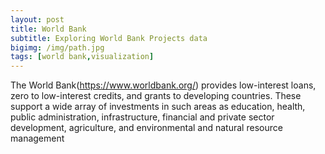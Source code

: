 ```yaml
---
layout: post
title: World Bank
subtitle: Exploring World Bank Projects data
bigimg: /img/path.jpg
tags: [world bank,visualization]
---
```


The World Bank(https://www.worldbank.org/) provides low-interest loans, zero to low-interest credits, and grants to developing countries. These support a wide array of investments in such areas as education, health, public administration, infrastructure, financial and private sector development, agriculture, and environmental and natural resource management


